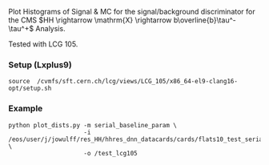 Plot Histograms of Signal & MC for the signal/background discriminator for the CMS $HH \rightarrow \mathrm{X} \rightarrow b\overline{b}\tau^-\tau^+$ Analysis.

Tested with LCG 105. 

### Setup (Lxplus9)

```
source  /cvmfs/sft.cern.ch/lcg/views/LCG_105/x86_64-el9-clang16-opt/setup.sh
```

### Example

```
python plot_dists.py -m serial_baseline_param \
                     -i /eos/user/j/jowulff/res_HH/hhres_dnn_datacards/cards/flats10_test_serial_baseline_param/flats10_qcd/ \
                     -o /test_lcg105

```
